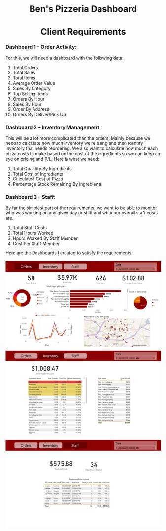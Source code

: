 <h1 align="center">Ben's Pizzeria Dashboard</h1>
<h1 align="center">Client Requirements</h1>

<p>
  <h3>Dashboard 1 - Order Activity:</h3>
  <p>
  For this, we will need a dashboard with the following data: 
  </p>
  <ol>
    <li>Total Orders</li>
    <li>Total Sales</li>
    <li>Total Items</li>
    <li>Average Order Value</li>
    <li>Sales By Category</li>
    <li>Top Selling Items</li>
    <li>Orders By Hour</li>
    <li>Sales By Hour</li>
    <li>Order By Address</li>
    <li>Orders By Deliver/Pick Up</li>
  </ol>

  <h3>Dashboard 2 – Inventory Management:</h3>
  <p>
  This will be a lot more complicated than the orders. Mainly because we need to calculate how much inventory we’re using and then identify inventory that needs reordering. We   also want to calculate how much each pizza costs to make based on the cost of the ingredients so we can keep an eye on pricing and P/L. Here is what we need: 
  </p>
  <ol>
    <li>Total Quantity By Ingredients</li>
    <li>Total Cost of Ingredients</li>
    <li>Calculated Cost of Pizza</li>
    <li>Percentage Stock Remaining By Ingredients</li>
  </ol>

  
  <h3>Dashboard 3 – Staff:</h3>
  <p>
  By far the simplest part of the requirements, we want to be able to monitor who was working on any given day or shift and what our overall staff costs are. 
  </p>
  <ol>
    <li>Total Staff Costs</li>
    <li>Total Hours Worked</li>
    <li>Hpurs Worked By Staff Member</li>
    <li>Cost Per Staff Member</li>
  </ol>
  
</p>


<p> 
  Here are the Dashboards I created to satisfy the requirements:
  <P align="center">
    <img src="Pizzeria - Dashboard Images/Pizzeria - Dashboard-2.png">
    <img src="Pizzeria - Dashboard Images/Pizzeria - Dashboard-3.png">
    <img src="Pizzeria - Dashboard Images/Pizzeria - Dashboard-4.png">
  </P>
</p>
